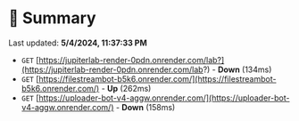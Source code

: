 # 📖 Summary
Last updated: **5/4/2024, 11:37:33 PM**

- `GET` [https://jupiterlab-render-0pdn.onrender.com/lab?](https://jupiterlab-render-0pdn.onrender.com/lab?) - **Down** (134ms)
- `GET` [https://filestreambot-b5k6.onrender.com/](https://filestreambot-b5k6.onrender.com/) - **Up** (262ms)
- `GET` [https://uploader-bot-v4-aggw.onrender.com/](https://uploader-bot-v4-aggw.onrender.com/) - **Down** (158ms)
